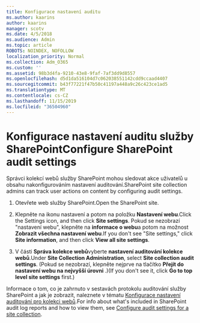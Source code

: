 ```yaml
---
title: Konfigurace nastavení auditu
ms.author: kaarins
author: kaarins
manager: scotv
ms.date: 4/5/2018
ms.audience: Admin
ms.topic: article
ROBOTS: NOINDEX, NOFOLLOW
localization_priority: Normal
ms.collection: Adm_O365
ms.custom: ''
ms.assetid: 98b3d4fa-9210-43e8-9faf-7af3dd9d8557
ms.openlocfilehash: d5d1da516104d7c062038551142cdd9ccaad4407
ms.sourcegitcommit: b43f77221f47b50c41197a448a9c26c423ce1ad5
ms.translationtype: MT
ms.contentlocale: cs-CZ
ms.lasthandoff: 11/15/2019
ms.locfileid: "36504960"
---
```

# <a name="configure-sharepoint-audit-settings"></a><span data-ttu-id="42656-102">Konfigurace nastavení auditu služby SharePoint</span><span class="sxs-lookup"><span data-stu-id="42656-102">Configure SharePoint audit settings</span></span>

<span data-ttu-id="42656-103">Správci kolekcí webů služby SharePoint mohou sledovat akce uživatelů u obsahu nakonfigurováním nastavení auditování.</span><span class="sxs-lookup"><span data-stu-id="42656-103">SharePoint site collection admins can track user actions on content by configuring audit settings.</span></span>
  
1. <span data-ttu-id="42656-104">Otevřete web služby SharePoint.</span><span class="sxs-lookup"><span data-stu-id="42656-104">Open the SharePoint site.</span></span>
    
2. <span data-ttu-id="42656-105">Klepněte na ikonu nastavení a potom na položku **Nastavení webu**.</span><span class="sxs-lookup"><span data-stu-id="42656-105">Click the Settings icon, and then click **Site settings**.</span></span> <span data-ttu-id="42656-106">Pokud se nezobrazí "nastavení webu", klepněte na **informace o webu**a potom na možnost **Zobrazit všechna nastavení webu**.</span><span class="sxs-lookup"><span data-stu-id="42656-106">If you don't see "Site settings," click **Site information**, and then click **View all site settings**.</span></span>
    
3. <span data-ttu-id="42656-107">V části **Správa kolekce webů**vyberte **nastavení auditování kolekce webů**.</span><span class="sxs-lookup"><span data-stu-id="42656-107">Under **Site Collection Administration**, select **Site collection audit settings**.</span></span> <span data-ttu-id="42656-108">(Pokud se nezobrazí, klepněte nejprve na tlačítko **Přejít do nastavení webu na nejvyšší úrovni** .)</span><span class="sxs-lookup"><span data-stu-id="42656-108">(If you don't see it, click **Go to top level site settings** first.)</span></span> 
    
<span data-ttu-id="42656-109">Informace o tom, co je zahrnuto v sestavách protokolu auditování služby SharePoint a jak je zobrazit, naleznete v tématu [Konfigurace nastavení auditování pro kolekci webů](https://go.microsoft.com/fwlink/?linkid=404050).</span><span class="sxs-lookup"><span data-stu-id="42656-109">For info about what's included in SharePoint audit log reports and how to view them, see [Configure audit settings for a site collection](https://go.microsoft.com/fwlink/?linkid=404050).</span></span>
  

